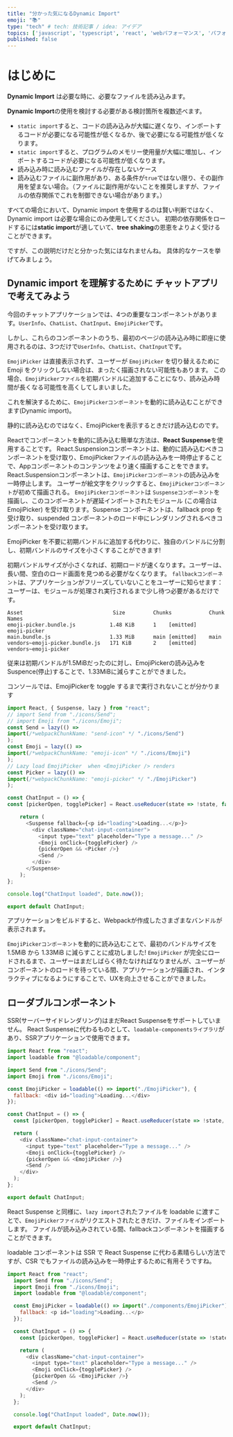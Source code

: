 ```yaml
---
title: "分かった気になるDynamic Import"
emoji: "📚"
type: "tech" # tech: 技術記事 / idea: アイデア
topics: ['javascript', 'typescript', 'react', 'webパフォーマンス', 'パフォーマンス改善']
published: false
---
```


# はじめに 
**Dynamic Import** は必要な時に、必要なファイルを読み込みます。

**Dynamic Import**の使用を検討する必要がある検討箇所を複数述べます。
- `static import`すると、コードの読み込みが大幅に遅くなり、インポートするコードが必要になる可能性が低くなるか、後で必要になる可能性が低くなります。
- `static import`すると、プログラムのメモリー使用量が大幅に増加し、インポートするコードが必要になる可能性が低くなります。
- 読み込み時に読み込むファイルが存在しないケース
- 読み込むファイルに副作用があり、ある条件が`true`ではない限り、その副作用を望まない場合。（ファイルに副作用がないことを推奨しますが、ファイルの依存関係でこれを制御できない場合があります。）

すべての場合において、Dynamic import を使用するのは賢い判断ではなく、Dynamic import は必要な場合にのみ使用してください。
初期の依存関係をロードするには**static import**が適していて、**tree shaking**の恩恵をよりよく受けることができます。

ですが、この説明だけだと分かった気にはなれませんね。
具体的なケースを挙げてみましょう。

## Dynamic import を理解するために チャットアプリで考えてみよう

今回のチャットアプリケーションでは、4つの重要なコンポーネントがあります。`UserInfo`、`ChatList`、`ChatInput`、`EmojiPicker`です。

しかし、これらのコンポーネントのうち、最初のページの読み込み時に即座に使用されるのは、3つだけで`UserInfo`、`ChatList`、`ChatInput`です。

`EmojiPicker` は直接表示されず、ユーザーが `EmojiPicker` を切り替えるために Emoji をクリックしない場合は、まったく描画されない可能性もあります。
この場合、`EmojiPickerファイル`を初期バンドルに追加することになり、読み込み時間が長くなる可能性を高くしてしまいました。

これを解決するために、`EmojiPickerコンポーネント`を動的に読み込むことができます(Dynamic import)。

静的に読み込むのではなく、EmojiPickerを表示するときだけ読み込むのです。

Reactでコンポーネントを動的に読み込む簡単な方法は、**React Suspense**を使用することです。
React.Suspensionコンポーネントは、動的に読み込むべきコンポーネントを受け取り、EmojiPickerファイルの読み込みを一時停止することで、Appコンポーネントのコンテンツをより速く描画することをできます。
React.Suspensionコンポーネントは、`EmojiPickerコンポーネント`の読み込みを一時停止します。
ユーザーが絵文字をクリックすると、`EmojiPickerコンポーネント`が初めて描画される。
`EmojiPickerコンポーネント`は `Suspenseコンポーネント`を描画し、このコンポーネントが遅延インポートされたモジュール (この場合は EmojiPicker) を受け取ります。Suspense コンポーネントは、fallback prop を受け取り、suspended コンポーネントのロード中にレンダリングされるべきコンポーネントを受け取ります。

EmojiPicker を不要に初期バンドルに追加する代わりに、独自のバンドルに分割し、初期バンドルのサイズを小さくすることができます!

初期バンドルサイズが小さくなれば、初期ロードが速くなります。ユーザーは、長い間、空白のロード画面を見つめる必要がなくなります。
`fallbackコンポーネント`は、アプリケーションがフリーズしていないことをユーザーに知らせます：ユーザーは、モジュールが処理され実行されるまで少し待つ必要があるだけです。

```shell
Asset                             Size         Chunks            Chunk Names
emoji-picker.bundle.js           1.48 KiB      1    [emitted]    emoji-picker
main.bundle.js                   1.33 MiB      main [emitted]    main
vendors~emoji-picker.bundle.js   171 KiB       2    [emitted]    vendors~emoji-picker
```

従来は初期バンドルが1.5MiBだったのに対し、EmojiPickerの読み込みをSuspence(停止)することで、1.33MiBに減らすことができました。

コンソールでは、EmojiPickerを toggle するまで実行されないことが分かります
```javascript
import React, { Suspense, lazy } from "react";
// import Send from "./icons/Send";
// import Emoji from "./icons/Emoji";
const Send = lazy(() =>
import(/*webpackChunkName: "send-icon" */ "./icons/Send")
);
const Emoji = lazy(() =>
import(/*webpackChunkName: "emoji-icon" */ "./icons/Emoji")
);
// Lazy load EmojiPicker  when <EmojiPicker /> renders
const Picker = lazy(() =>
import(/*webpackChunkName: "emoji-picker" */ "./EmojiPicker")
);

const ChatInput = () => {
const [pickerOpen, togglePicker] = React.useReducer(state => !state, false);

    return (
      <Suspense fallback={<p id="loading">Loading...</p>}>
        <div className="chat-input-container">
          <input type="text" placeholder="Type a message..." />
          <Emoji onClick={togglePicker} />
          {pickerOpen && <Picker />}
          <Send />
        </div>
      </Suspense>
    );
};

console.log("ChatInput loaded", Date.now());

export default ChatInput;
```

アプリケーションをビルドすると、Webpackが作成したさまざまなバンドルが表示されます。

`EmojiPickerコンポーネント`を動的に読み込むことで、最初のバンドルサイズを 1.5MiB から 1.33MiB に減らすことに成功しました! 
`EmojiPicker` が完全にロードされるまで、ユーザーはまだしばらく待たなければなりませんが、ユーザーがコンポーネントのロードを待っている間、アプリケーションが描画され、インタラクティブになるようにすることで、UXを向上させることができました。

## ローダブルコンポーネント
SSR(サーバーサイドレンダリング)はまだReact Suspenseをサポートしていません。
React Suspenseに代わるものとして、`loadable-componentsライブラリ`があり、SSRアプリケーションで使用できます。

```javascript
import React from "react";
import loadable from "@loadable/component";

import Send from "./icons/Send";
import Emoji from "./icons/Emoji";

const EmojiPicker = loadable(() => import("./EmojiPicker"), {
  fallback: <div id="loading">Loading...</div>
});

const ChatInput = () => {
  const [pickerOpen, togglePicker] = React.useReducer(state => !state, false);

  return (
    <div className="chat-input-container">
      <input type="text" placeholder="Type a message..." />
      <Emoji onClick={togglePicker} />
      {pickerOpen && <EmojiPicker />}
      <Send />
    </div>
  );
};

export default ChatInput;
```

React Suspense と同様に、`lazy import`されたファイルを loadable に渡すことで、`EmojiPickerファイル`がリクエストされたときだけ、ファイルをインポートします。
ファイルが読み込みされている間、fallbackコンポーネントを描画することができます。

loadable コンポーネントは SSR で React Suspense に代わる素晴らしい方法ですが、CSR でもファイルの読み込みを一時停止するために有用そうですね。
```javascript
import React from "react";
  import Send from "./icons/Send";
  import Emoji from "./icons/Emoji";
  import loadable from "@loadable/component";

  const EmojiPicker = loadable(() => import("./components/EmojiPicker"), {
    fallback: <p id="loading">Loading...</p>
  });

  const ChatInput = () => {
    const [pickerOpen, togglePicker] = React.useReducer(state => !state, false);

    return (
      <div className="chat-input-container">
        <input type="text" placeholder="Type a message..." />
        <Emoji onClick={togglePicker} />
        {pickerOpen && <EmojiPicker />}
        <Send />
      </div>
    );
  };

  console.log("ChatInput loaded", Date.now());

  export default ChatInput;
```